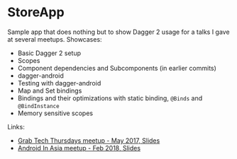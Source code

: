 # StoreApp

Sample app that does nothing but to show Dagger 2 usage for a talks I gave at several meetups. Showcases:
* Basic Dagger 2 setup
* Scopes
* Component dependencies and Subcomponents (in earlier commits)
* dagger-android
* Testing with dagger-android
* Map and Set bindings
* Bindings and their optimizations with static binding, `@Binds` and `@BindInstance`  
* Memory sensitive scopes

Links:
- [Grab Tech Thursdays meetup - May 2017, Slides](https://speakerdeck.com/kboyarshinov/advanced-dagger-2-techniques)
- [Android In Asia meetup - Feb 2018, Slides](https://speakerdeck.com/kboyarshinov/underused-features-of-dagger-2)